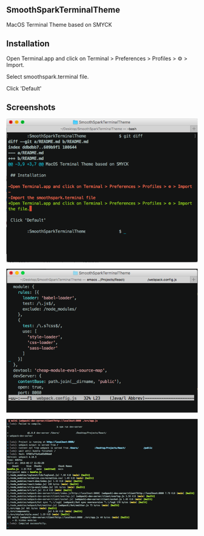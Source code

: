 ## SmoothSparkTerminalTheme
MacOS Terminal Theme based on SMYCK

## Installation

Open Terminal.app and click on Terminal > Preferences > Profiles > ⚙ > Import.

Select smoothspark.terminal file. 

Click 'Default'

## Screenshots

![Diff](diff.png)

![Emacs](emacs.png)

![Build](build.png)
